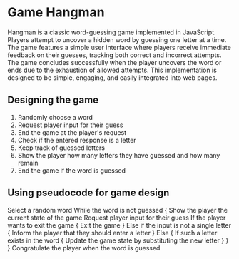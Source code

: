 # Game Hangman
Hangman is a classic word-guessing game implemented in JavaScript. Players attempt to uncover a hidden word by guessing one letter at a time.
The game features a simple user interface where players receive immediate feedback on their guesses, tracking both correct and incorrect attempts.
The game concludes successfully when the player uncovers the word or ends due to the exhaustion of allowed attempts. This implementation is designed to be simple, engaging, and easily integrated into web pages.

## Designing the game
1. Randomly choose a word
2. Request player input for their guess
3. End the game at the player's request
4. Check if the entered response is a letter
5. Keep track of guessed letters
6. Show the player how many letters they have guessed and how many remain
7. End the game if the word is guessed

## Using pseudocode for game design
Select a random word
While the word is not guessed {
 Show the player the current state of the game
 Request player input for their guess
 If the player wants to exit the game {
   Exit the game
 }
 Else if the input is not a single letter {
   Inform the player that they should enter a letter
 }
 Else {
   If such a letter exists in the word {
     Update the game state by substituting the new letter
     }
   }
 }
Congratulate the player when the word is guessed